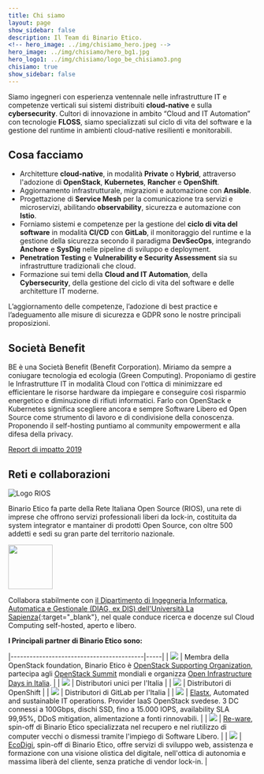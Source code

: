 ```yaml
---
title: Chi siamo
layout: page
show_sidebar: false
description: Il Team di Binario Etico.
<!-- hero_image: ../img/chisiamo_hero.jpeg -->
hero_image: ../img/chisiamo/hero_bg1.jpg
hero_logo1: ../img/chisiamo/logo_be_chisiamo3.png
chisiamo: true
show_sidebar: false
---
```

Siamo ingegneri con esperienza ventennale nelle infrastrutture IT e competenze verticali sui sistemi distribuiti **cloud-native** e sulla **cybersecurity**. Cultori di innovazione in ambito “Cloud and IT Automation” con tecnologie **FLOSS**, siamo specializzati sul ciclo di vita del software e la gestione del runtime in ambienti cloud-native resilienti e monitorabili.  

## Cosa facciamo
* Architetture **cloud-native**, in modalità **Private** o **Hybrid**, attraverso l'adozione di **OpenStack**, **Kubernetes**, **Rancher** e **OpenShift**.
* Aggiornamento infrastrutturale, migrazioni e automazione con **Ansible**.
* Progettazione di **Service Mesh** per la comunicazione tra servizi e microservizi, abilitando **observability**, sicurezza e automazione con **Istio**.
* Forniamo sistemi e competenze per la gestione del **ciclo di vita del software** in modalità **CI/CD** con **GitLab**, il monitoraggio del runtime e la gestione della sicurezza secondo il paradigma **DevSecOps**, integrando **Anchore** e **SysDig** nelle pipeline di sviluppo e deployment.
* **Penetration Testing** e **Vulnerability e Security Assessment** sia su infrastrutture tradizionali che cloud.
* Formazione sui temi della **Cloud and IT Automation**, della **Cybersecurity**, della gestione del ciclo di vita del software e delle architetture IT moderne.  

L’aggiornamento delle competenze, l’adozione di best practice e l’adeguamento alle misure di sicurezza e GDPR sono le nostre principali proposizioni.

## Società Benefit
BE è una Società Benefit (Benefit Corporation). Miriamo da sempre a coniugare tecnologia ed ecologia (Green Computing). Proponiamo di gestire le Infrastrutture IT in modalità Cloud con l'ottica di minimizzare ed efficientare le risorse hardware da impiegare e conseguire così risparmio energetico e diminuzione di rifiuti informatici. Farlo con OpenStack e Kubernetes significa scegliere ancora e sempre Software Libero ed Open Source come strumento di lavoro e di condivisione della conoscenza. Proponendo il self-hosting puntiamo al community empowerment e alla difesa della privacy.

[Report di impatto 2019](../img/chisiamo/bozza_relazione_annuale_2019.pdf)

## Reti e collaborazioni
![Logo RIOS](../img/chisiamo/rios.png)

Binario Etico fa parte della Rete Italiana Open Source (RIOS), una rete di imprese che offrono servizi professionali liberi da lock-in, costituita da system integrator e mantainer di prodotti Open Source, con oltre 500 addetti e sedi su gran parte del territorio nazionale.  
<!-- ![Logo DIAG](../img/chisiamo/diag.jpg) -->

<img src="../img/chisiamo/diag.jpg" width="90">

Collabora stabilmente con [il Dipartimento di Ingegneria Informatica, Automatica e Gestionale (DIAG, ex DIS) dell'Università La Sapienza](http://www.diag.uniroma1.it/){:target="_blank"}, nel quale conduce ricerca e docenze sul Cloud Computing self-hosted, aperto e libero.




**I Principali partner di Binario Etico sono:**

|------------------------------------------|-----|
| <img src="../img/chisiamo/OpenStack_Logo_2016.svg.png" class="partners"> | Membra della OpenStack foundation, Binario Etico è [OpenStack Supporting Organization](https://www.openstack.org/foundation/companies/), partecipa agli [OpenStack Summit](https://www.openstack.org/summit) mondiali e organizza [Open Infrastructure Days in Italia](https://openinfraday.it/).  |
| <img src="../img/chisiamo/rancher-logo-stacked-color.png" class="partners"> | Distributori unici per l'Italia |
| <img src="../img/chisiamo/OpenShift-LogoType.svg" class="partners"> | Distributori di OpenShift |
| <img src="../img/chisiamo/gitlab.png" class="partners"> | Distributori di GitLab per l'Italia |
| <img src="../img/chisiamo/elastx.jpg" class="partners"> | [Elastx](https://elastx.se/en), Automated and sustainable IT operations. Provider IaaS OpenStack svedese. 3 DC connessi a 100Gbps, dischi SSD, fino a 15.000 IOPS, availability SLA 99,95%, DDoS mitigation, alimentazione a fonti rinnovabili. |
| <img src="../img/chisiamo/re-ware.png" class="partners"> | [Re-ware](https://www.reware.it/), spin-off di Binario Etico specializzata nel recupero e nel riutilizzo di computer vecchi o dismessi tramite l'impiego di Software Libero. |
| <img src="../img/chisiamo/logo-eco-digi.png" class="partners"> | [EcoDigi](https://www.ecodigi.it/), spin-off di Binario Etico, offre servizi di sviluppo web, assistenza e formazione con una visione olistica del digitale, nell'ottica di autonomia e massima liberà del cliente, senza pratiche di vendor lock-in. |
